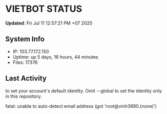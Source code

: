 # VIETBOT STATUS
**Updated**: Fri Jul 11 12:57:21 PM +07 2025

## System Info
- IP: 103.77.172.150
- Uptime: up 5 days, 16 hours, 44 minutes
- Files: 17376

## Last Activity

to set your account's default identity.
Omit --global to set the identity only in this repository.

fatal: unable to auto-detect email address (got 'root@vinh3690.(none)')
